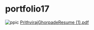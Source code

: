# portfolio17
![ppic](https://github.com/Prithvirajg17/portfolio17/assets/148732155/423cdb86-21cb-426b-8cc1-69db9de51216)
[PrithvirajGhorpadeResume (1).pdf](https://github.com/Prithvirajg17/portfolio17/files/13628944/PrithvirajGhorpadeResume.1.pdf)


